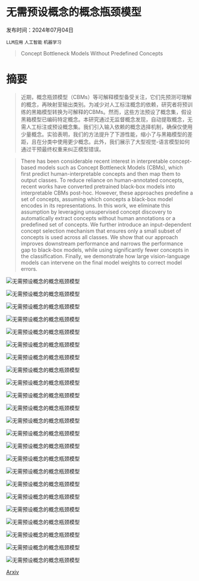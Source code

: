 # 无需预设概念的概念瓶颈模型

发布时间：2024年07月04日

`LLM应用` `人工智能` `机器学习`

> Concept Bottleneck Models Without Predefined Concepts

# 摘要

> 近期，概念瓶颈模型（CBMs）等可解释模型备受关注，它们先预测可理解的概念，再映射至输出类别。为减少对人工标注概念的依赖，研究者将预训练的黑箱模型转换为可解释的CBMs。然而，这些方法预设了概念集，假设黑箱模型已编码特定概念。本研究通过无监督概念发现，自动提取概念，无需人工标注或预设概念集。我们引入输入依赖的概念选择机制，确保仅使用少量概念。实验表明，我们的方法提升了下游性能，缩小了与黑箱模型的差距，且在分类中使用更少概念。此外，我们展示了大型视觉-语言模型如何通过干预最终权重来纠正模型错误。

> There has been considerable recent interest in interpretable concept-based models such as Concept Bottleneck Models (CBMs), which first predict human-interpretable concepts and then map them to output classes. To reduce reliance on human-annotated concepts, recent works have converted pretrained black-box models into interpretable CBMs post-hoc. However, these approaches predefine a set of concepts, assuming which concepts a black-box model encodes in its representations. In this work, we eliminate this assumption by leveraging unsupervised concept discovery to automatically extract concepts without human annotations or a predefined set of concepts. We further introduce an input-dependent concept selection mechanism that ensures only a small subset of concepts is used across all classes. We show that our approach improves downstream performance and narrows the performance gap to black-box models, while using significantly fewer concepts in the classification. Finally, we demonstrate how large vision-language models can intervene on the final model weights to correct model errors.

![无需预设概念的概念瓶颈模型](../../../paper_images/2407.03921/x1.png)

![无需预设概念的概念瓶颈模型](../../../paper_images/2407.03921/x2.png)

![无需预设概念的概念瓶颈模型](../../../paper_images/2407.03921/x3.png)

![无需预设概念的概念瓶颈模型](../../../paper_images/2407.03921/x4.png)

![无需预设概念的概念瓶颈模型](../../../paper_images/2407.03921/x5.png)

![无需预设概念的概念瓶颈模型](../../../paper_images/2407.03921/x6.png)

![无需预设概念的概念瓶颈模型](../../../paper_images/2407.03921/x7.png)

![无需预设概念的概念瓶颈模型](../../../paper_images/2407.03921/x8.png)

![无需预设概念的概念瓶颈模型](../../../paper_images/2407.03921/x9.png)

![无需预设概念的概念瓶颈模型](../../../paper_images/2407.03921/x10.png)

![无需预设概念的概念瓶颈模型](../../../paper_images/2407.03921/x11.png)

![无需预设概念的概念瓶颈模型](../../../paper_images/2407.03921/x12.png)

![无需预设概念的概念瓶颈模型](../../../paper_images/2407.03921/x13.png)

![无需预设概念的概念瓶颈模型](../../../paper_images/2407.03921/x14.png)

![无需预设概念的概念瓶颈模型](../../../paper_images/2407.03921/x15.png)

![无需预设概念的概念瓶颈模型](../../../paper_images/2407.03921/x16.png)

![无需预设概念的概念瓶颈模型](../../../paper_images/2407.03921/x17.png)

![无需预设概念的概念瓶颈模型](../../../paper_images/2407.03921/x18.png)

![无需预设概念的概念瓶颈模型](../../../paper_images/2407.03921/x19.png)

![无需预设概念的概念瓶颈模型](../../../paper_images/2407.03921/x20.png)

![无需预设概念的概念瓶颈模型](../../../paper_images/2407.03921/x21.png)

![无需预设概念的概念瓶颈模型](../../../paper_images/2407.03921/x22.png)

![无需预设概念的概念瓶颈模型](../../../paper_images/2407.03921/electric_ray.jpg)

[Arxiv](https://arxiv.org/abs/2407.03921)